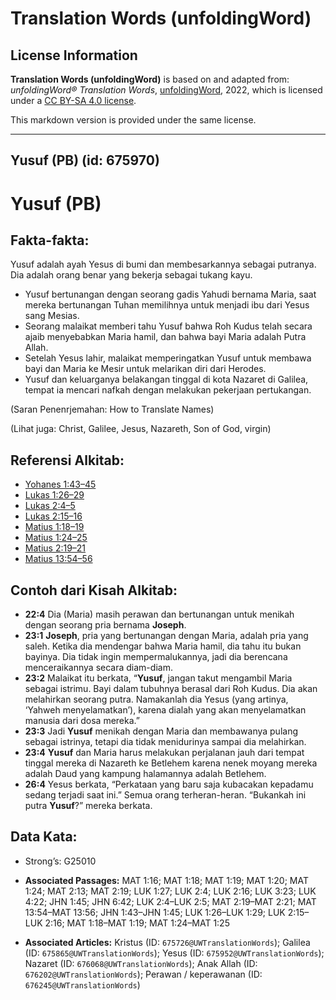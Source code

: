 # Translation Words (unfoldingWord)

## License Information

**Translation Words (unfoldingWord)** is based on and adapted from: _unfoldingWord® Translation Words_, [unfoldingWord](https://unfoldingword.org/utw), 2022, which is licensed under a [CC BY-SA 4.0 license](https://creativecommons.org/licenses/by-sa/4.0/legalcode.en).

This markdown version is provided under the same license.



--------------------------------

## Yusuf (PB) (id: 675970)

Yusuf (PB)
==========

Fakta\-fakta:
-------------

Yusuf adalah ayah Yesus di bumi dan membesarkannya sebagai putranya. Dia adalah orang benar yang bekerja sebagai tukang kayu.

* Yusuf bertunangan dengan seorang gadis Yahudi bernama Maria, saat mereka bertunangan Tuhan memilihnya untuk menjadi ibu dari Yesus sang Mesias.
* Seorang malaikat memberi tahu Yusuf bahwa Roh Kudus telah secara ajaib menyebabkan Maria hamil, dan bahwa bayi Maria adalah Putra Allah.
* Setelah Yesus lahir, malaikat memperingatkan Yusuf untuk membawa bayi dan Maria ke Mesir untuk melarikan diri dari Herodes.
* Yusuf dan keluarganya belakangan tinggal di kota Nazaret di Galilea, tempat ia mencari nafkah dengan melakukan pekerjaan pertukangan.

(Saran Penenrjemahan: How to Translate Names)

(Lihat juga: Christ, Galilee, Jesus, Nazareth, Son of God, virgin)

Referensi Alkitab:
------------------

* [Yohanes 1:43–45](https://ref.ly/John1:43-John1:45)
* [Lukas 1:26–29](https://ref.ly/Luke1:26-Luke1:29)
* [Lukas 2:4–5](https://ref.ly/Luke2:4-Luke2:5)
* [Lukas 2:15–16](https://ref.ly/Luke2:15-Luke2:16)
* [Matius 1:18–19](https://ref.ly/Matt1:18-Matt1:19)
* [Matius 1:24–25](https://ref.ly/Matt1:24-Matt1:25)
* [Matius 2:19–21](https://ref.ly/Matt2:19-Matt2:21)
* [Matius 13:54–56](https://ref.ly/Matt13:54-Matt13:56)

Contoh dari Kisah Alkitab:
--------------------------

* **22:4** Dia (Maria) masih perawan dan bertunangan untuk menikah dengan seorang pria bernama **Joseph**.
* **23:1** **Joseph**, pria yang bertunangan dengan Maria, adalah pria yang saleh. Ketika dia mendengar bahwa Maria hamil, dia tahu itu bukan bayinya. Dia tidak ingin mempermalukannya, jadi dia berencana menceraikannya secara diam\-diam.
* **23:2** Malaikat itu berkata, “**Yusuf**, jangan takut mengambil Maria sebagai istrimu. Bayi dalam tubuhnya berasal dari Roh Kudus. Dia akan melahirkan seorang putra. Namakanlah dia Yesus (yang artinya, ‘Yahweh menyelamatkan’), karena dialah yang akan menyelamatkan manusia dari dosa mereka.”
* **23:3** Jadi **Yusuf** menikah dengan Maria dan membawanya pulang sebagai istrinya, tetapi dia tidak menidurinya sampai dia melahirkan.
* **23:4** **Yusuf** dan Maria harus melakukan perjalanan jauh dari tempat tinggal mereka di Nazareth ke Betlehem karena nenek moyang mereka adalah Daud yang kampung halamannya adalah Betlehem.
* **26:4** Yesus berkata, “Perkataan yang baru saja kubacakan kepadamu sedang terjadi saat ini.” Semua orang terheran\-heran. “Bukankah ini putra **Yusuf**?” mereka berkata.

Data Kata:
----------

* Strong’s: G25010

* **Associated Passages:** MAT 1:16; MAT 1:18; MAT 1:19; MAT 1:20; MAT 1:24; MAT 2:13; MAT 2:19; LUK 1:27; LUK 2:4; LUK 2:16; LUK 3:23; LUK 4:22; JHN 1:45; JHN 6:42; LUK 2:4–LUK 2:5; MAT 2:19–MAT 2:21; MAT 13:54–MAT 13:56; JHN 1:43–JHN 1:45; LUK 1:26–LUK 1:29; LUK 2:15–LUK 2:16; MAT 1:18–MAT 1:19; MAT 1:24–MAT 1:25
* **Associated Articles:** Kristus (ID: `675726@UWTranslationWords`); Galilea (ID: `675865@UWTranslationWords`); Yesus (ID: `675952@UWTranslationWords`); Nazaret (ID: `676068@UWTranslationWords`); Anak Allah (ID: `676202@UWTranslationWords`); Perawan / keperawanan (ID: `676245@UWTranslationWords`)

